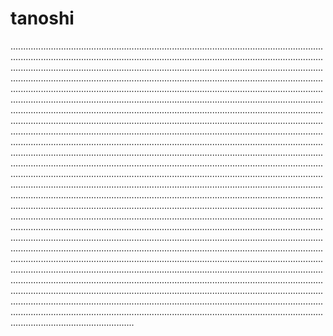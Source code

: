 # tanoshi
.........................................................................................................................................................................................................................................................................................................................................................................................................................................................................................................................................................................................................................................................................................................................................................................................................................................................................................................................................................................................................................................................................................................................................................................................................................................................................................................................................................................................................................................................................................................................................................................................................................................................................................................................................................................................................................................................................................................................................................................................................................................................................................................................................................................................................................................................................................................................................................................................................................................................................................................................................................................................................................................................................................................................................................................................................................................................................................................................................................................................................................................................................................................................................................................................................................................................................................................................................................................................................